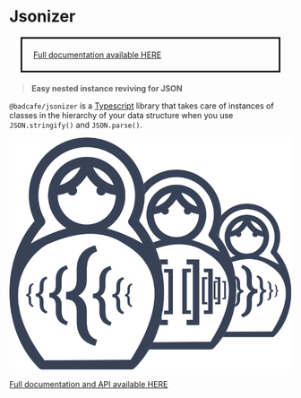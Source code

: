 # Jsonizer 

<div style='margin: 20px; padding: 20px; border: solid 3px'>
    <a href="http://badcafe.github.io/site/jsonizer">Full documentation available HERE</a>
</div>

> **Easy nested instance reviving for JSON**

`@badcafe/jsonizer` is a [Typescript](https://www.typescriptlang.org/) library that takes care of instances of classes in the hierarchy of your data structure when you use `JSON.stringify()` and `JSON.parse()`.

<p style='align: center'>
    <img src="docs/matryoshka.svg"/>
</p>

<a href="http://badcafe.github.io/site/jsonizer">Full documentation and API available HERE</a>
